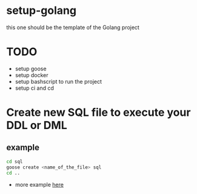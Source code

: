 # setup-golang

this one should be the template of the Golang project

# TODO

* setup goose
* setup docker
* setup bashscript to run the project
* setup ci and cd

# Create new SQL file to execute your DDL or DML

## example

```bash
cd sql
goose create <name_of_the_file> sql
cd ..
```

-   more example [here](https://github.com/pressly/goose)
